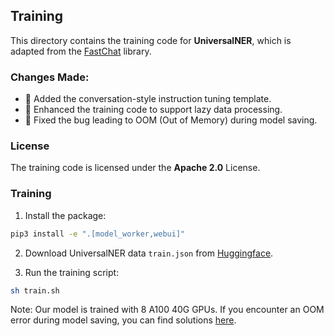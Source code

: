## Training

This directory contains the training code for **UniversalNER**, which is adapted from the [FastChat](https://github.com/lm-sys/FastChat) library. 

###  **Changes Made:**
- 📝 Added the conversation-style instruction tuning template.
- 🚀 Enhanced the training code to support lazy data processing.
- 🐛 Fixed the bug leading to OOM (Out of Memory) during model saving.

### **License**
The training code is licensed under the **Apache 2.0** License.

### **Training**
1. Install the package:
```bash
pip3 install -e ".[model_worker,webui]"
```

2. Download UniversalNER data `train.json` from [Huggingface](https://huggingface.co/Universal-NER).

3. Run the training script:
```bash
sh train.sh
```

Note: Our model is trained with 8 A100 40G GPUs. If you encounter an OOM error during model saving, you can find solutions [here](https://github.com/pytorch/pytorch/issues/98823).
